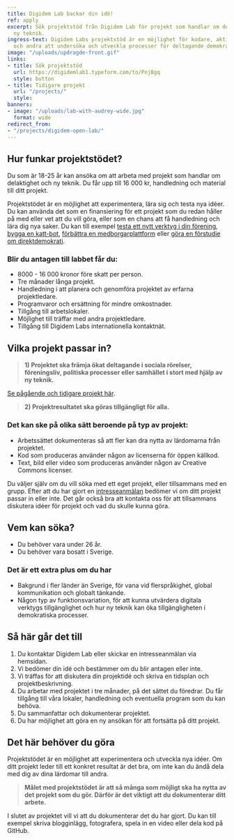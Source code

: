 ```yaml
---
title: Digidem Lab backar din idé!
ref: apply
excerpt: Sök projektstöd från Digidem Lab för projekt som handlar om delaktighet och
  ny teknik.
ingress-text: Digidem Labs projektstöd är en möjlighet för kodare, aktivister, designers
  och andra att undersöka och utveckla processer för deltagande demokrati.
image: "/uploads/updragde-front.gif"
links:
- title: Sök projektstöd
  url: https://digidemlab1.typeform.com/to/PnjBgq
  style: button
- title: Tidigare projekt
  url: "/projects/"
  style: 
banners:
- image: "/uploads/lab-with-audrey-wide.jpg"
  format: wide
redirect_from:
- "/projects/digidem-open-lab/"
---
```


## Hur funkar projektstödet?
Du som är 18-25 år kan ansöka om att arbeta med projekt som handlar om delaktighet och ny teknik. Du får upp till 16 000 kr, handledning och material till ditt projekt.

Projektstödet är en möjlighet att experimentera, lära sig och testa nya idéer. Du kan använda det som en finansiering för ett projekt som du redan håller på med eller vet att du vill göra, eller som en chans att få handledning och lära dig nya saker. Du kan till exempel [testa ett nytt verktyg i din förening](/projects/loomio-sociala-rorelser/), [bygga en katt-bot](/projects/democat/), [förbättra en medborgarplattform](/projects/consul-going-worldwide/) eller [göra en förstudie om direktdemokrati](/projects/demokratiplattform-goteborg/).

### Blir du antagen till labbet får du:
* 8000 - 16 000 kronor före skatt per person.
* Tre månader långa projekt.
* Handledning i att planera och genomföra projektet av erfarna projektledare.
* Programvaror och ersättning för mindre omkostnader.
* Tillgång till arbetslokaler.
* Möjlighet till träffar med andra projektledare.
* Tillgång till Digidem Labs internationella kontaktnät.

## Vilka projekt passar in?
> **1) Projektet ska främja ökat deltagande i sociala rörelser, föreningsliv, politiska processer eller samhället i stort med hjälp av ny teknik.**

[Se pågående och tidigare projekt här](/projects).

> **2) Projektresultatet ska göras tillgängligt för alla.**

### Det kan ske på olika sätt beroende på typ av projekt:
* Arbetssättet dokumenteras så att fler kan dra nytta av lärdomarna från projektet.
* Kod som produceras använder någon av licenserna för öppen källkod.
* Text, bild eller video som produceras använder någon av Creative Commons licenser.

Du väljer själv om du vill söka med ett eget projekt, eller tillsammans med en grupp. Efter att du har gjort en [intresseanmälan](https://digidemlab1.typeform.com/to/PnjBgq) bedömer vi om ditt projekt passar in eller inte. Det går också bra att kontakta oss för att tillsammans diskutera idéer för projekt och vad du skulle kunna göra.

## Vem kan söka?
* Du behöver vara under 26 år.
* Du behöver vara bosatt i Sverige.

### Det är ett extra plus om du har
* Bakgrund i fler länder än Sverige, för vana vid flerspråkighet, global kommunikation och globalt tänkande.
* Någon typ av funktionsvariation, för att kunna utvärdera digitala verktygs tillgänglighet och hur ny teknik kan öka tillgängligheten i demokratiska processer.

## Så här går det till
1. Du kontaktar Digidem Lab eller skickar en intresseanmälan via hemsidan.
2. Vi bedömer din idé och bestämmer om du blir antagen eller inte.
3. Vi träffas för att diskutera din projektidé och skriva en tidsplan och projektbeskrivning.
5. Du arbetar med projektet i tre månader, på det sättet du föredrar. Du får tillgång till våra lokaler, handledning och eventuella program som du kan behöva.
6. Du sammanfattar och dokumenterar projektet.
7. Du har möjlighet att göra en ny ansökan för att fortsätta på ditt projekt.

## Det här behöver du göra
Projektstödet är en möjlighet att experimentera och utveckla nya idéer. Om ditt projekt leder till ett konkret resultat är det bra, om inte kan du ändå dela med dig av dina lärdomar till andra.

> **Målet med projektstödet är att så många som möjligt ska ha nytta av det projekt som du gör. Därför är det viktigt att du dokumenterar ditt arbete.**

I slutet av projektet vill vi att du dokumenterar det du har gjort. Du kan till exempel skriva blogginlägg, fotografera, spela in en video eller dela kod på GitHub.
